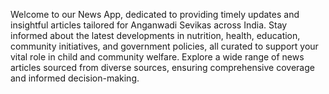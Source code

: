 Welcome to our News App, dedicated to providing timely updates and insightful articles tailored for Anganwadi Sevikas across India. Stay informed about the latest developments in nutrition, health, education, community initiatives, and government policies, all curated to support your vital role in child and community welfare. Explore a wide range of news articles sourced from diverse sources, ensuring comprehensive coverage and informed decision-making.
